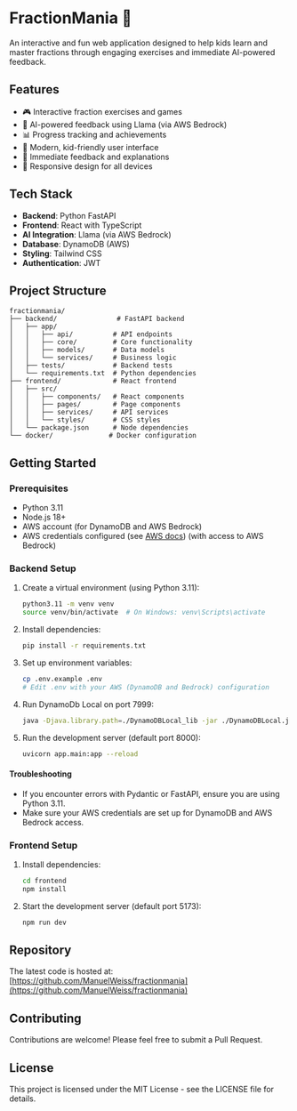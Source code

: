 # FractionMania 🎯

An interactive and fun web application designed to help kids learn and master fractions through engaging exercises and immediate AI-powered feedback.

## Features

- 🎮 Interactive fraction exercises and games
- 🤖 AI-powered feedback using Llama (via AWS Bedrock)
- 📊 Progress tracking and achievements
- 🎨 Modern, kid-friendly user interface
- 🎯 Immediate feedback and explanations
- 📱 Responsive design for all devices

## Tech Stack

- **Backend**: Python FastAPI
- **Frontend**: React with TypeScript
- **AI Integration**: Llama (via AWS Bedrock)
- **Database**: DynamoDB (AWS)
- **Styling**: Tailwind CSS
- **Authentication**: JWT

## Project Structure

```
fractionmania/
├── backend/               # FastAPI backend
│   ├── app/
│   │   ├── api/          # API endpoints
│   │   ├── core/         # Core functionality
│   │   ├── models/       # Data models
│   │   └── services/     # Business logic
│   ├── tests/            # Backend tests
│   └── requirements.txt  # Python dependencies
├── frontend/             # React frontend
│   ├── src/
│   │   ├── components/   # React components
│   │   ├── pages/        # Page components
│   │   ├── services/     # API services
│   │   └── styles/       # CSS styles
│   └── package.json      # Node dependencies
└── docker/              # Docker configuration
```

## Getting Started

### Prerequisites

- Python 3.11
- Node.js 18+
- AWS account (for DynamoDB and AWS Bedrock)
- AWS credentials configured (see [AWS docs](https://docs.aws.amazon.com/cli/latest/userguide/cli-configure-quickstart.html)) (with access to AWS Bedrock)

### Backend Setup

1. Create a virtual environment (using Python 3.11):
   ```bash
   python3.11 -m venv venv
   source venv/bin/activate  # On Windows: venv\Scripts\activate
   ```

2. Install dependencies:
   ```bash
   pip install -r requirements.txt
   ```

3. Set up environment variables:
   ```bash
   cp .env.example .env
   # Edit .env with your AWS (DynamoDB and Bedrock) configuration
   ```

4. Run DynamoDb Local on port 7999:
   ```bash
   java -Djava.library.path=./DynamoDBLocal_lib -jar ./DynamoDBLocal.jar -sharedDb -port 7999
   ```

5. Run the development server (default port 8000):
   ```bash
   uvicorn app.main:app --reload
   ```

#### Troubleshooting
- If you encounter errors with Pydantic or FastAPI, ensure you are using Python 3.11.
- Make sure your AWS credentials are set up for DynamoDB and AWS Bedrock access.

### Frontend Setup

1. Install dependencies:
   ```bash
   cd frontend
   npm install
   ```

2. Start the development server (default port 5173):
   ```bash
   npm run dev
   ```

## Repository

The latest code is hosted at: [https://github.com/ManuelWeiss/fractionmania](https://github.com/ManuelWeiss/fractionmania)

## Contributing

Contributions are welcome! Please feel free to submit a Pull Request.

## License

This project is licensed under the MIT License - see the LICENSE file for details.